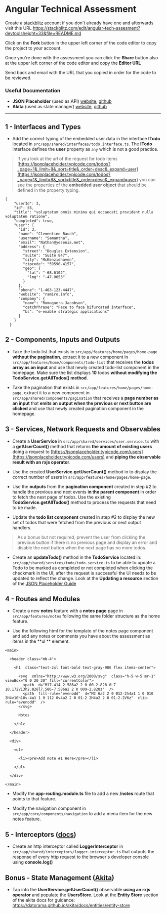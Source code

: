 # Angular Technical Assessment

 Create a [stackblitz](https://stackblitz.com/) account if you don't already have one and afterwards visit this URL https://stackblitz.com/edit/angular-tech-assesment?devtoolsheight=33&file=README.md

Click on the **Fork** button in the upper left corner of the code editor to copy the project to your account.

Once you're done with the assessment you can click the **Share** button also at the upper left corner of the code editor and copy the **Editor URL**

Send back and email with the URL that you copied in order for the code to be reviewed.

### Useful Documentation
 - **JSON Placeholder** (used as API) [website](https://jsonplaceholder.typicode.com/guide/), [github](https://github.com/typicode/json-server)
 - **Akita** (used as state manager) [website](https://datorama.github.io/akita/), [github](https://github.com/datorama/akita/)
---
## 1 - Interfaces and Types

- Add the correct typing of the embedded user data in the interface **ITodo** located in `src/app/shared/interfaces/todo.interface.ts`. The **ITodo** interface defines the **user** property as `any` which is not a good practice.

> If you look at the url of the request for todo items
> [https://jsonplaceholder.typicode.com/todos?_page=1&_limit=8&_sort=title&_order=desc&_expand=user](https://jsonplaceholder.typicode.com/todos?_page=1&_limit=8&_sort=title&_order=desc&_expand=user)
> you can see the properties of the **embedded user object** that should be defined in the property typing.

```
{
    "userId": 3,
    "id": 55,
    "title": "voluptatum omnis minima qui occaecati provident nulla voluptatem ratione",
    "completed": true,
    "user": {
      "id": 3,
      "name": "Clementine Bauch",
      "username": "Samantha",
      "email": "Nathan@yesenia.net",
      "address": {
        "street": "Douglas Extension",
        "suite": "Suite 847",
        "city": "McKenziehaven",
        "zipcode": "59590-4157",
        "geo": {
          "lat": "-68.6102",
          "lng": "-47.0653"
        }
      },
      "phone": "1-463-123-4447",
      "website": "ramiro.info",
      "company": {
        "name": "Romaguera-Jacobson",
        "catchPhrase": "Face to face bifurcated interface",
        "bs": "e-enable strategic applications"
      }
    }
  }
  ```

## 2 - Components, Inputs and Outputs

- Take the todo list that exists in `src/app/features/home/pages/home-page` **without the pagination**, extract it to a new component in `src/app/features/home/components/todo-list` that receives the **todos array as an input** and use that newly created todo-list component in the homepage. Make sure the list displays **10** todos **without modifying the TodoService.getAllTodos() method**.

- Take the pagination that exists in `src/app/features/home/pages/home-page`, extract it to a new component in `src/app/shared/components/pagination` that receives a **page number as an input** that **emits an output when the previous or next button are clicked** and use that newly created pagination component in the homepage. 

##  3 - Services, Network Requests and Observables

- Create a **UserService** in `src/app/shared/services/user.service.ts` with a **getUserCount()** method that returns **the amount of existing users** doing a request to [https://jsonplaceholder.typicode.com/users](https://jsonplaceholder.typicode.com/users) and **piping the observable result with an rxjs operator**.

- Use the created **UserService.getUserCount()** method in to display the correct number of users in `src/app/features/home/pages/home-page`.

- Use the **outputs** from the **pagination component** created in step #2 to handle the previous and next events **in the parent component** in order to fetch the next page of todos. Use the existing **TodoService.getAllTodos()** method to process the requests that need to be made.

- Update the **todo list component** created in step #2 to display the new set of todos that were fetched from the previous or next output handlers.

> As a bonus but not required, prevent the user from clicking the previous button if there is no previous page and display an error and disable the next button when the next page has no more todos.

- Create an **updateTodo()** method in the **TodoService** located in: `src/app/shared/services/todo/todo.service.ts` to be able to update a Todo to be marked as completed or not completed when clicking the checkmark in the UI, after the request is successful the UI needs to be updated to reflect the change. Look at the **Updating a resource** section of the [JSON Placeholder Guide](https://jsonplaceholder.typicode.com/guide/)

## 4 - Routes and Modules

- Create a new **notes** feature with a **notes page** page in `src/app/features/notes` following the same folder structure as the home feature.

- Use the following html for the template of the notes page component and add any notes or comments you have about the assessment as items in the **ul ** element.

```
<main>

  <header class="mb-4">  

    <h1  class="text-2xl font-bold text-gray-900 flex items-center">

      <svg  xmlns="http://www.w3.org/2000/svg"  class="h-5 w-5 mr-1"  viewBox="0 0 20 20" fill="currentColor">
        <path  d="M17.414 2.586a2 2 0 00-2.828 0L7 10.172V13h2.828l7.586-7.586a2 2 0 000-2.828z"  />
        <path  fill-rule="evenodd"  d="M2 6a2 2 0 012-2h4a1 1 0 010 2H4v10h10v-4a1 1 0 112 0v4a2 2 0 01-2 2H4a2 2 0 01-2-2V6z"  clip-rule="evenodd"  />
      </svg>

      Notes

    </h1>  

  </header>

  <div>

    <ul>

      <li><pre>Add note #1 Here</pre></li>

    </ul>

  </div>

</main>
```

- Modify the **app-routing.module.ts** file to add a new **/notes** route that points to that feature.

- Modify the navigation component in `src/app/core/components/navigation` to add a menu item for the new notes feature.

## 5 - Interceptors ([docs](https://angular.io/guide/http#intercepting-requests-and-responses))
- Create an http interceptor called **LoggerInterceptor**  in `src/app/shared/interceptors/logger.interceptor.ts` that outputs the response of every http request to the browser's developer console using **console.log()** 

## Bonus - State Management ([Akita](https://opensource.salesforce.com/akita/))

- Tap into the **UserService.getUserCount()** observable **using an rxjs operator** and populate the **UsersStore**. Look at the **Entity Store** section of the akita docs for guidance: https://datorama.github.io/akita/docs/entities/entity-store
